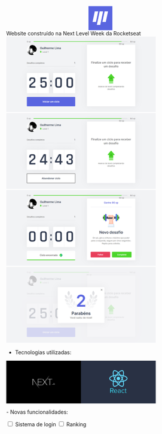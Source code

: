 <div style="display: flex; justify-content: center; align-items: center; width: 100%;">
  <img src="https://github.com/SirGuiL/moveit/blob/main/public/favicon.png?raw=true">
</div>
Website construído na Next Level Week da Rocketseat 

<img src="https://github.com/SirGuiL/moveit/blob/main/public/prints/img1.png?raw=true" width="400px">
<img src="https://github.com/SirGuiL/moveit/blob/main/public/prints/img2.png?raw=true" width="400px">
<img src="https://github.com/SirGuiL/moveit/blob/main/public/prints/img3.png?raw=true" width="400px">
<img src="https://github.com/SirGuiL/moveit/blob/main/public/prints/img4.png?raw=true" width="400px">

- Tecnologias utilizadas:
<div style="display: flex;">
  <img src="/public/prints/nextjs.png" width="200px">
  <img src="/public/prints/react.jpg" width="200px">
</div>

<p> - Novas funcionalidades: </p>
<input type="checkbox"> Sistema de login
<input type="checkbox"> Ranking
